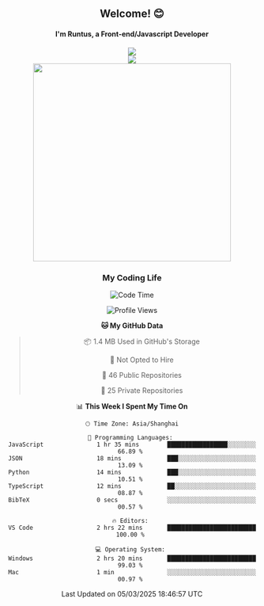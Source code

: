 

<div align="center">
    <div>    
        <h2>Welcome! 😊</h2>
        <h4> I'm Runtus, a Front-end/Javascript Developer</h4>
        <a href="https://github.com/antvis/g2">
            <img src="https://img.shields.io/endpoint?url=https://awards.antv.vision/runtus-g2-contributor.json" />
        </a>
    </div>
    <img style="width=100%" src="https://github.com/user-attachments/assets/96bbb592-d82f-4a25-bfe7-39362c279943"> </img>
</div>


<div align="center">
<img src="https://github-readme-stats.vercel.app/api?username=Runtus&show_icons=true&theme=tokyonight" width=400 />
</div>

<div align="center">
<h3>My Coding Life</h3>

<!--START_SECTION:waka-->
![Code Time](http://img.shields.io/badge/Code%20Time-427%20hrs%2045%20mins-blue)

![Profile Views](http://img.shields.io/badge/Profile%20Views-0-blue)

**🐱 My GitHub Data** 

> 📦 1.4 MB Used in GitHub's Storage 
 > 
> 🚫 Not Opted to Hire
 > 
> 📜 46 Public Repositories 
 > 
> 🔑 25 Private Repositories 
 > 
📊 **This Week I Spent My Time On** 

```text
🕑︎ Time Zone: Asia/Shanghai

💬 Programming Languages: 
JavaScript               1 hr 35 mins        █████████████████░░░░░░░░   66.89 % 
JSON                     18 mins             ███░░░░░░░░░░░░░░░░░░░░░░   13.09 % 
Python                   14 mins             ███░░░░░░░░░░░░░░░░░░░░░░   10.51 % 
TypeScript               12 mins             ██░░░░░░░░░░░░░░░░░░░░░░░   08.87 % 
BibTeX                   0 secs              ░░░░░░░░░░░░░░░░░░░░░░░░░   00.57 % 

🔥 Editors: 
VS Code                  2 hrs 22 mins       █████████████████████████   100.00 % 

💻 Operating System: 
Windows                  2 hrs 20 mins       █████████████████████████   99.03 % 
Mac                      1 min               ░░░░░░░░░░░░░░░░░░░░░░░░░   00.97 % 
```


 Last Updated on 05/03/2025 18:46:57 UTC
<!--END_SECTION:waka-->
</div>
